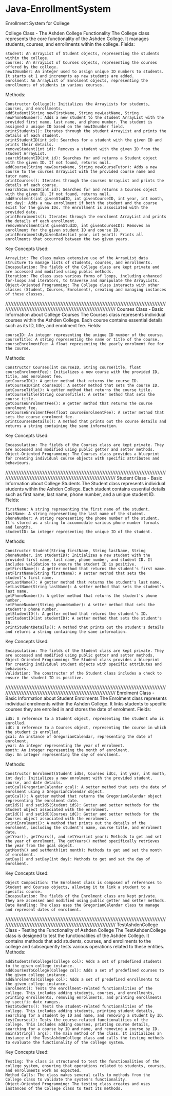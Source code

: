 # Java-EnrollmentSystem
Enrollment System for College

College Class - The Ashden College Functionality
The College class represents the core functionality of the Ashden College. It manages students, courses, and enrollments within the college.
Fields:

    student: An ArrayList of Student objects, representing the students within the college.
    courses: An ArrayList of Courses objects, representing the courses offered by the college.
    newIDnumber: An integer used to assign unique ID numbers to students. It starts at 1 and increments as new students are added.
    enrolment: An ArrayList of Enrolment objects, representing the enrollments of students in various courses.

Methods:

    Constructor College(): Initializes the ArrayLists for students, courses, and enrollments.
    addStudent(String newFirstName, String newLastName, String newPhoneNumber): Adds a new student to the student ArrayList with the provided first name, last name, and phone number. The student is assigned a unique ID based on the newIDnumber field.
    printStudents(): Iterates through the student ArrayList and prints the details of each student.
    printStudentID(int id): Searches for a student with the given ID and prints their details.
    removeStudent(int id): Removes a student with the given ID from the student ArrayList.
    searchStudentID(int id): Searches for and returns a Student object with the given ID. If not found, returns null.
    addCourse(String newCourseName, String newCourseTutor): Adds a new course to the courses ArrayList with the provided course name and tutor name.
    printCourses(): Iterates through the courses ArrayList and prints the details of each course.
    searchSCourseID(int id): Searches for and returns a Courses object with the given ID. If not found, returns null.
    addEnrolment(int givenStudID, int givenCourseID, int year, int month, int day): Adds a new enrollment if both the student and the course exist for the given IDs. The enrollment is associated with the provided date.
    printEnrolments(): Iterates through the enrolment ArrayList and prints the details of each enrollment.
    removeEnrolment(int givenStudID, int givenCourseID): Removes an enrollment for the given student ID and course ID.
    printEnrolmentsByGivenDates(int year, int year1): Prints all enrollments that occurred between the two given years.

Key Concepts Used:

    ArrayList: The class makes extensive use of the ArrayList data structure to manage lists of students, courses, and enrollments.
    Encapsulation: The fields of the College class are kept private and are accessed and modified using public methods.
    Iteration: The class uses various forms of loops, including enhanced for-loops and iterators, to traverse and manipulate the ArrayLists.
    Object-Oriented Programming: The College class interacts with other classes (Student, Courses, Enrolment), creating and managing instances of these classes.

///////////////////////////////////////////////////////////////////////////////////////////////////////////////////////////////////////////////////////////////////////
Courses Class - Basic Information about College Courses
The Courses class represents individual courses within the Ashden College. Each course contains essential details such as its ID, title, and enrolment fee.
Fields:

    courseID: An integer representing the unique ID number of the course.
    courseTitle: A string representing the name or title of the course.
    courseEnrolmentFee: A float representing the yearly enrolment fee for the course.

Methods:

    Constructor Courses(int courseID, String courseTitle, float courseEnrolmentFee): Initializes a new course with the provided ID, title, and enrolment fee.
    getCourseID(): A getter method that returns the course ID.
    setCourseID(int courseID): A setter method that sets the course ID.
    getCourseTitle(): A getter method that returns the course title.
    setCourseTitle(String courseTitle): A setter method that sets the course title.
    getCourseEnrolmentFee(): A getter method that returns the course enrolment fee.
    setCourseEnrolmentFee(float courseEnrolmentFee): A setter method that sets the course enrolment fee.
    printCoursesDetails(): A method that prints out the course details and returns a string containing the same information.

Key Concepts Used:

    Encapsulation: The fields of the Courses class are kept private. They are accessed and modified using public getter and setter methods.
    Object-Oriented Programming: The Courses class provides a blueprint for creating individual course objects with specific attributes and behaviours.

///////////////////////////////////////////////////////////////////////////////////////////////////////////////////////////////////////////////////////////////////////
Student Class - Basic Information about College Students
The Student class represents individual students within the Ashden College. Each student contains essential details such as first name, last name, phone number, and a unique student ID.
Fields:

    firstName: A string representing the first name of the student.
    lastName: A string representing the last name of the student.
    phoneNumber: A string representing the phone number of the student. It's stored as a string to accommodate various phone number formats and lengths.
    studentID: An integer representing the unique ID of the student.

Methods:

    Constructor Student(String firstName, String lastName, String phoneNumber, int studentID): Initializes a new student with the provided first name, last name, phone number, and student ID. It includes validation to ensure the student ID is positive.
    getFirstName(): A getter method that returns the student's first name.
    setFirstName(String firstName): A setter method that sets the student's first name.
    getLastName(): A getter method that returns the student's last name.
    setLastName(String lastName): A setter method that sets the student's last name.
    getPhoneNumber(): A getter method that returns the student's phone number.
    setPhoneNumber(String phoneNumber): A setter method that sets the student's phone number.
    getStudentID(): A getter method that returns the student's ID.
    setStudentID(int studentID): A setter method that sets the student's ID.
    printStudentDetails(): A method that prints out the student's details and returns a string containing the same information.

Key Concepts Used:

    Encapsulation: The fields of the Student class are kept private. They are accessed and modified using public getter and setter methods.
    Object-Oriented Programming: The Student class provides a blueprint for creating individual student objects with specific attributes and behaviors.
    Validation: The constructor of the Student class includes a check to ensure the student ID is positive.

///////////////////////////////////////////////////////////////////////////////////////////////////////////////////////////////////////////////////////////////////////
Enrolment Class - Basic Information about Student Enrolments
The Enrolment class represents individual enrolments within the Ashden College. It links students to specific courses they are enrolled in and stores the date of enrolment.
Fields:

    idS: A reference to a Student object, representing the student who is enrolled.
    idC: A reference to a Courses object, representing the course in which the student is enrolled.
    gcal: An instance of GregorianCalendar, representing the date of enrolment.
    year: An integer representing the year of enrolment.
    month: An integer representing the month of enrolment.
    day: An integer representing the day of enrolment.

Methods:

    Constructor Enrolment(Student idSs, Courses idCc, int year, int month, int day): Initializes a new enrolment with the provided student, course, and date details.
    setGcal(GregorianCalendar gcal): A setter method that sets the date of enrolment using a GregorianCalendar object.
    getGcal(): A getter method that returns the GregorianCalendar object representing the enrolment date.
    getIdS() and setIdS(Student idS): Getter and setter methods for the Student object associated with the enrolment.
    getIdC() and setIdC(Courses idC): Getter and setter methods for the Courses object associated with the enrolment.
    printEnrolment(): A method that prints out the details of the enrolment, including the student's name, course title, and enrolment date.
    getYear(), getYears(), and setYear(int year): Methods to get and set the year of enrolment. The getYears() method specifically retrieves the year from the gcal object.
    getMonth() and setMonth(int month): Methods to get and set the month of enrolment.
    getDay() and setDay(int day): Methods to get and set the day of enrolment.

Key Concepts Used:

    Object Composition: The Enrolment class is composed of references to Student and Courses objects, allowing it to link a student to a specific course.
    Encapsulation: The fields of the Enrolment class are kept private. They are accessed and modified using public getter and setter methods.
    Date Handling: The class uses the GregorianCalendar class to manage and represent dates of enrolment.

///////////////////////////////////////////////////////////////////////////////////////////////////////////////////////////////////////////////////////////////////////
TestAshdenCollege Class - Testing the Functionality of Ashden College
The TestAshdenCollege class is designed to test the functionalities of the Ashden College. It contains methods that add students, courses, and enrollments to the college and subsequently tests various operations related to these entities.
Methods:

    addStudentsToCollege(College col): Adds a set of predefined students to the given college instance.
    addCoursesToCollege(College col): Adds a set of predefined courses to the given college instance.
    addEnrolments(College col): Adds a set of predefined enrollments to the given college instance.
    Enrolment(): Tests the enrollment-related functionalities of the college. This includes adding students, courses, and enrollments, printing enrollments, removing enrollments, and printing enrollments by specific date ranges.
    testStudents(): Tests the student-related functionalities of the college. This includes adding students, printing student details, searching for a student by ID and name, and removing a student by ID.
    testCourses(): Tests the course-related functionalities of the college. This includes adding courses, printing course details, searching for a course by ID and name, and removing a course by ID.
    main(String[] args): The main method of the class. It initializes an instance of the TestAshdenCollege class and calls the testing methods to evaluate the functionality of the college system.

Key Concepts Used:

    Testing: The class is structured to test the functionalities of the college system, ensuring that operations related to students, courses, and enrollments work as expected.
    Method Calls: The class makes several calls to methods from the College class to validate the system's functionality.
    Object-Oriented Programming: The testing class creates and uses instances of the College class to test its methods.
